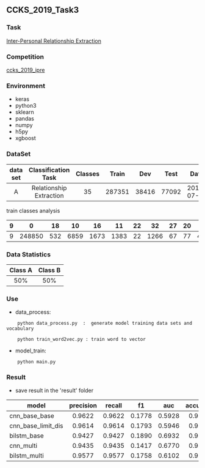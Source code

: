 ## CCKS_2019_Task3

### Task

[Inter-Personal Relationship Extraction](https://github.com/guangxush/CCKS2019_Task3/blob/master/documents/CCKS2019-eval-task3.pdf)

### Competition

[ccks_2019_ipre](https://www.biendata.com/competition/ccks_2019_ipre/)

### Environment
- keras
- python3
- sklearn
- pandas
- numpy
- h5py
- xgboost


### DataSet

|data set|Classification Task|Classes|Train|Dev|Test|Date|
|:---:|:---:|:----:|:--:|:--:|:--:|:--:|
|A|Relationship Extraction|35|287351|38416|77092|2019-07-25|

train classes analysis

| 9 | 0      | 18  | 10   | 16   | 11   | 22 | 32   | 27 | 20 | 8  | 15 | 31   | 33   | 12   | 31 | 5   | 4    | 10 | 25 | 31 | 7   | 17  | 19  | 30   | 1    | 28 | 21 | 29  | 13  | 6  | 3   | 24 | 34  | 23  | 14 | 2   | 26  |
|---|--------|-----|------|------|------|----|------|----|----|----|----|------|------|------|----|-----|------|----|----|----|-----|-----|-----|------|------|----|----|-----|-----|----|-----|----|-----|-----|----|-----|-----|
| 9 | 248850 | 532 | 6859 | 1673 | 1383 | 22 | 1266 | 67 | 77 | 40 | 19 | 1263 | 2900 | 2627 | 4  | 245 | 5513 | 33 | 13 | 1  | 291 | 637 | 805 | 1610 | 8135 | 24 | 77 | 165 | 830 | 69 | 183 | 30 | 547 | 158 | 46 | 218 | 119 |

### Data Statistics

|Class A|Class B|
|:---:|:---:|
|50%|50%|

### Use

- data_process:
```
    python data_process.py  :  generate model training data sets and vocabulary

    python train_word2vec.py : train word to vector

```

- model_train:
```
    python main.py

```

### Result

- save result in the 'result' folder


|model|precision|recall|f1|auc|accuracy|A Test|
|---------|:---:|:----:|:--:|:--:|:--:|:--:|
|cnn_base_base|0.9622|0.9622|0.1778|0.5928|0.9622|0.17811|
|cnn_base_limit_dis|0.9614|0.9614|0.1793|0.5946|0.9614|0.16864|
|bilstm_base|0.9427|0.9427|0.1890|0.6932|0.9427|0.18867|
|cnn_multi|0.9435|0.9435|0.1417|0.6770|0.9435|0.12147|
|bilstm_multi|0.9577|0.9577|0.1758|0.6102|0.9577|0.19007|


